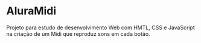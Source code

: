 # AluraMidi
 Projeto para estudo de desenvolvimento Web com HMTL, CSS e JavaScript na criação de um Midi que reproduz sons em cada botão.
